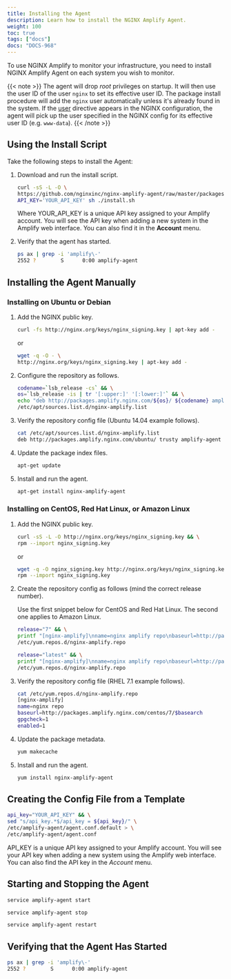 ```yaml
---
title: Installing the Agent
description: Learn how to install the NGINX Amplify Agent.
weight: 100
toc: true
tags: ["docs"]
docs: "DOCS-968"
---
```


To use NGINX Amplify to monitor your infrastructure, you need to install NGINX Amplify Agent on each system you wish to monitor.

{{< note >}} The agent will drop *root* privileges on startup. It will then use the user ID of the user `nginx` to set its effective user ID. The package install procedure will add the `nginx` user automatically unless it's already found in the system. If the [user](http://nginx.org/en/docs/ngx_core_module.html#user) directive appears in the NGINX configuration, the agent will pick up the user specified in the NGINX config for its effective user ID (e.g. `www-data`). {{< /note >}} 

## Using the Install Script

Take the following steps to install the Agent:

1. Download and run the install script.

   ```bash
   curl -sS -L -O \
   https://github.com/nginxinc/nginx-amplify-agent/raw/master/packages/install.sh && \
   API_KEY='YOUR_API_KEY' sh ./install.sh
   ```

   Where YOUR_API_KEY is a unique API key assigned to your Amplify account. You will see the API key when adding a new system in the Amplify web interface. You can also find it in the **Account** menu.

2. Verify that the agent has started.

   ```bash
   ps ax | grep -i 'amplify\-'
   2552 ?        S      0:00 amplify-agent
   ```

## Installing the Agent Manually

### Installing on Ubuntu or Debian

1. Add the NGINX public key.

   ```bash
   curl -fs http://nginx.org/keys/nginx_signing.key | apt-key add -
   ```

   or

   ```bash
   wget -q -O - \
   http://nginx.org/keys/nginx_signing.key | apt-key add -
   ```

2. Configure the repository as follows.

    ```bash
    codename=`lsb_release -cs` && \
    os=`lsb_release -is | tr '[:upper:]' '[:lower:]'` && \
    echo "deb http://packages.amplify.nginx.com/${os}/ ${codename} amplify-agent" > \
    /etc/apt/sources.list.d/nginx-amplify.list
    ```

3. Verify the repository config file (Ubuntu 14.04 example follows).

    ```bash
    cat /etc/apt/sources.list.d/nginx-amplify.list
    deb http://packages.amplify.nginx.com/ubuntu/ trusty amplify-agent
    ```

4. Update the package index files.

    ```bash
    apt-get update
    ```

5. Install and run the agent.

    ```bash
    apt-get install nginx-amplify-agent
    ```

### Installing on CentOS, Red Hat Linux, or Amazon Linux

1. Add the NGINX public key.

    ```bash
    curl -sS -L -O http://nginx.org/keys/nginx_signing.key && \
    rpm --import nginx_signing.key
    ```

   or

    ```bash
    wget -q -O nginx_signing.key http://nginx.org/keys/nginx_signing.key && \
    rpm --import nginx_signing.key
    ```

2. Create the repository config as follows (mind the correct release number).

   Use the first snippet below for CentOS and Red Hat Linux. The second one applies to Amazon Linux.

    ```bash
    release="7" && \
    printf "[nginx-amplify]\nname=nginx amplify repo\nbaseurl=http://packages.amplify.nginx.com/centos/${release}/\$basearch\ngpgcheck=1\nenabled=1\n" > \
    /etc/yum.repos.d/nginx-amplify.repo
    ```

    ```bash
    release="latest" && \
    printf "[nginx-amplify]\nname=nginx amplify repo\nbaseurl=http://packages.amplify.nginx.com/amzn/${release}/\$basearch\ngpgcheck=1\nenabled=1\n" > \
    /etc/yum.repos.d/nginx-amplify.repo
    ```

3. Verify the repository config file (RHEL 7.1 example follows).

    ```bash
    cat /etc/yum.repos.d/nginx-amplify.repo
    [nginx-amplify]
    name=nginx repo
    baseurl=http://packages.amplify.nginx.com/centos/7/$basearch
    gpgcheck=1
    enabled=1
    ```

4. Update the package metadata.

    ```bash
    yum makecache
    ```

5. Install and run the agent.

    ```bash
    yum install nginx-amplify-agent
    ```

## Creating the Config File from a Template

```bash
api_key="YOUR_API_KEY" && \
sed "s/api_key.*$/api_key = ${api_key}/" \
/etc/amplify-agent/agent.conf.default > \
/etc/amplify-agent/agent.conf
```

API_KEY is a unique API key assigned to your Amplify account. You will see your API key when adding a new system using the Amplify web interface. You can also find the API key in the *Account* menu.

## Starting and Stopping the Agent

```bash
service amplify-agent start
```

```bash
service amplify-agent stop
```

```bash
service amplify-agent restart
```

## Verifying that the Agent Has Started

```bash
ps ax | grep -i 'amplify\-'
2552 ?        S      0:00 amplify-agent
```
